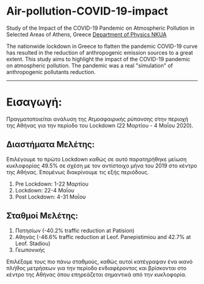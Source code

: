 # Air-pollution-COVID-19-impact  


Study of the Impact of the COVID-19 Pandemic on Atmospheric Pollution in Selected Areas of Athens, Greece [Department of Physics NKUA](https://www.phys.uoa.gr)

The nationwide lockdown in Greece to flatten the pandemic COVID-19 curve has resulted in the reduction of anthropogenic emission sources to a great extent. This study aims to highlight  the impact of the COVID-19 pandemic on atmospheric pollution.  The pandemic was a real  "simulation" of  anthropogenic pollutants reduction.

-----
# Eισαγωγή:

Πραγματοποιείται  ανάλυση της Ατμοσφαιρικής ρύπανσης στην περιοχή της Αθήνας για την περίοδο του Lockdown (22 Mαρτίου - 4 Μαΐου 2020).

## Διαστήματα Μελέτης:

Επιλέγουμε το πρώτο  Lockdown καθώς σε αυτό παρατηρήθηκε μείωση κυκλοφορίας 49.5% σε σχέση με τον αντίστοιχο μήνα του 2019 στο κέντρο της Αθήνας. Επομένως διακρίνουμε τις εξής περιόδους.

1. Pre Lockdown: 1-22 Μαρτίου 
2.  Lockdown: 22-4 Μαΐου 
3. Post Lockdown: 4-31 Μαΐου



## Σταθμοί Μελέτης:

1. Πατησίων  (-40.2% traffic reduction  at Patision)
2. Αθηνάς  (-46.6% traffic reduction  at Leof. Panepistimiou and 42.7% at Leof. Stadiou)
3. Γεωπονικής  


Eπιλέξαμε τους πιο πάνω σταθμούς, καθώς αυτοί κατέγραψαν ένα ικανό πλήθος μετρήσεων για την περίοδο ενδιαφέροντος και βρίσκονται στο κέντρο της Αθήνας όπου επηρεάζεται σημαντικά από την κυκλοφορία.

